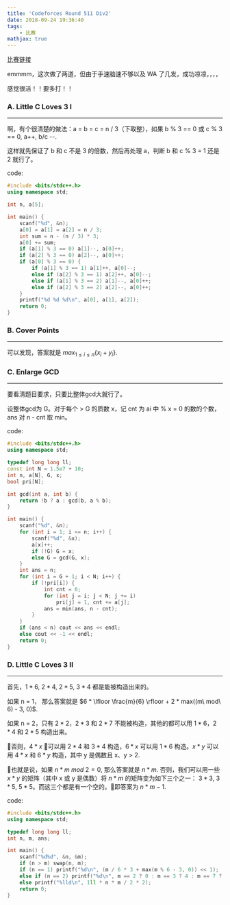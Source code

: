 ```yaml
---
title: 'Codeforces Round 511 Div2'
date: 2018-09-24 19:36:40
tags: 
    - 比赛
mathjax: true
---
```


[比赛链接](https://codeforces.com/contest/1047)

emmmm，这次做了两道，但由于手速脑速不够以及 WA 了几发，成功凉凉，，，，

感觉很活！！要多打！！

### A. Little C Loves 3 I
-----

啊，有个很清楚的做法：a = b = c = n / 3（下取整），如果 b % 3 == 0 或 c % 3 == 0, a++, b/c --.

这样就先保证了 b 和 c 不是 3 的倍数，然后再处理 a，判断 b 和 c % 3 = 1 还是 2 就行了。

code:
``` c++
#include <bits/stdc++.h>
using namespace std;

int n, a[5];

int main() {
    scanf("%d", &n);
    a[0] = a[1] = a[2] = n / 3;
    int sum = n - (n / 3) * 3;
    a[0] += sum;
    if (a[1] % 3 == 0) a[1]--, a[0]++;
    if (a[2] % 3 == 0) a[2]--, a[0]++;
    if (a[0] % 3 == 0) {
        if (a[1] % 3 == 1) a[1]++, a[0]--;
        else if (a[2] % 3 == 1) a[2]++, a[0]--;
        else if (a[1] % 3 == 2) a[1]--, a[0]++;
        else if (a[2] % 3 == 2) a[2]--, a[0]++;
    }
    printf("%d %d %d\n", a[0], a[1], a[2]);
    return 0;
}
```

### B. Cover Points
-----

可以发现，答案就是 $max_{1 \leq i \leq n}\{x_i + y_i\}$.

### C. Enlarge GCD
-----

要看清题目要求，只要比整体gcd大就行了。

设整体gcd为 G。对于每个 > G 的质数 x，记 cnt 为 ai 中 % x = 0 的数的个数，ans 对 n - cnt 取 min。

code:
``` c++
#include <bits/stdc++.h>
using namespace std;

typedef long long ll;
const int N = 1.5e7 + 10;
int n, a[N], G, x;
bool pri[N];

int gcd(int a, int b) {
    return !b ? a : gcd(b, a % b);
}

int main() {
    scanf("%d", &n);
    for (int i = 1; i <= n; i++) {
        scanf("%d", &x);
        a[x]++;
        if (!G) G = x;
        else G = gcd(G, x);
    }
    int ans = n;
    for (int i = G + 1; i < N; i++) {
        if (!pri[i]) {
            int cnt = 0;
            for (int j = i; j < N; j += i)
                pri[j] = 1, cnt += a[j];
            ans = min(ans, n - cnt);
        }
    }
    if (ans < n) cout << ans << endl;
    else cout << -1 << endl;
    return 0;
}
```

### D. Little C Loves 3 II
-----

首先，$1 * 6$, $2 * 4$, $2 * 5$, $3 * 4$ 都是能被构造出来的。

如果 n = 1， 那么答案就是 $6 * \lfloor \frac{m}{6} \rfloor + 2 * max((m\ mod\ 6) - 3, 0)$.

如果 n = 2，只有 $2 * 2$，$2 * 3$ 和 $2 * 7$ 不能被构造，其他的都可以用 $1 * 6$，$2 * 4$ 和 $2 * 5$ 构造出来。

否则，$4 * x$ 可以用 $2 * 4$ 和 $3 * 4$ 构造，$6 * x$ 可以用 $1 * 6$ 构造。$x * y$ 可以用 $4 * x$ 和 $6 * y$ 构造，其中 y 是偶数且 x、y > 2.

也就是说，如果 $n * m\ mod\ 2 = 0$, 那么答案就是 $n * m$. 否则，我们可以用一些 $x * y$ 的矩阵（其中 x 或 y 是偶数）将 $n * m$ 的矩阵变为如下三个之一： $3 * 3$, $3 * 5$, $5 * 5$。而这三个都是有一个空的。即答案为 $n * m - 1$.

code:
``` c++
#include <bits/stdc++.h>
using namespace std;

typedef long long ll;
int n, m, ans;

int main() {
    scanf("%d%d", &n, &m);
    if (n > m) swap(n, m);
    if (n == 1) printf("%d\n", (m / 6 * 3 + max(m % 6 - 3, 0)) << 1);
    else if (n == 2) printf("%d\n", m == 2 ? 0 : m == 3 ? 4 : m == 7 ? 12 : m << 1);
    else printf("%lld\n", 1ll * n * m / 2 * 2);
    return 0;
}
```